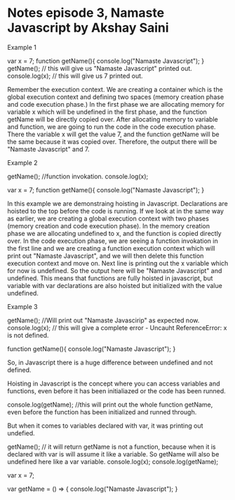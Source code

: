 # Notes episode 3, Namaste Javascript by Akshay Saini

Example 1

var x = 7;
function getName(){
    console.log("Namaste Javascript");
}
getName(); // this will give us "Namaste Javascript" printed out.
console.log(x); // this will give us 7 printed out.

Remember the execution context. We are creating a container which is the global execution context and defining two spaces (memory creation phase and code execution phase.)
In the first phase we are allocating memory for variable x which will be undefined in the first phase, and the function getName will be directly copied over. After allocating memory to variable and function, we are going to run the code in the code execution phase. There the variable x will get the value 7, and the function getName will be the same because it was copied over.
Therefore, the output there will be "Namaste Javascript" and 7.

Example 2

getName(); //function invokation.
console.log(x);

var x = 7;
function getName(){
    console.log("Namaste Javascript");
}

In this example we are demonstraing hoisting in Javascript. Declarations are hoisted to the top before the code is running. If we look at in the same way as earlier, we are creating a global execution context with two phases (memory creation and code execution phase). In the memory creation phase we are allocating undefined to x, and the function is copied directly over. In the code execution phase, we are seeing a function invokation in the first line and we are creating a function execution context which will print out "Namaste Javascript", and we will then delete this function execution context and move on. Next line is printing out the x variable which for now is undefined. So the output here will be "Namaste Javascript" and undefined. This means that functions are fully hoisted in javascript, but variable with var declarations are also hoisted but initialized with the value undefined.

Example 3

getName(); //Will print out "Namaste Javascirip" as expected now.
console.log(x); // this will give a complete error - Uncauht ReferenceError: x is not defined.

function getName(){
    console.log("Namaste Javascript");
}

So, in Javascript there is a huge difference between undefined and not defined.

Hoisting in Javascript is the concept where you can access variables and functions, even before it has been initialiazed or the code has been runned.

console.log(getName); //this will print out the whole function getName, even before the function has been initialized and runned through.

But when it comes to variables declared with var, it was printing out undefied.

getName(); // it will return getName is not a function, because when it is declared with var is will assume it like a variable. So getName will also be undefined here like a var variable.
console.log(x);
console.log(getName);

var x = 7;

var getName = () => {
    console.log("Namaste Javascript");
}

